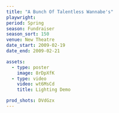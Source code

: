 ```yaml
---
title: "A Bunch Of Talentless Wannabe's"
playwright:
period: Spring
season: Fundraiser
season_sort: 150
venue: New Theatre
date_start: 2009-02-19
date_end: 2009-02-21

assets:
  - type: poster
    image: 8rDpXfK
  - type: video
    video: wt6MsCd
    title: Lighting Demo

prod_shots: DVdGzx
---
```

